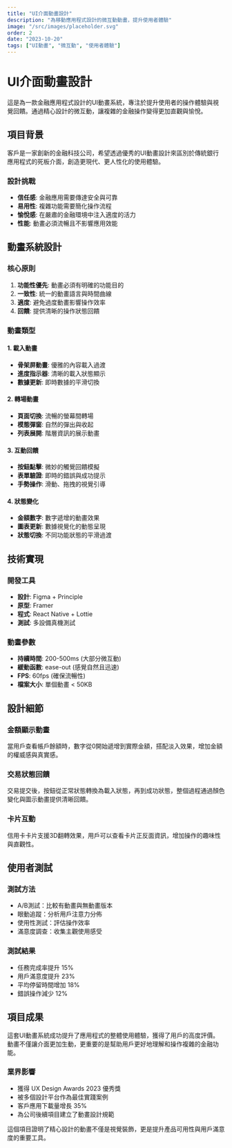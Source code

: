 ```yaml
---
title: "UI介面動畫設計"
description: "為移動應用程式設計的微互動動畫，提升使用者體驗"
image: "/src/images/placeholder.svg"
order: 2
date: "2023-10-20"
tags: ["UI動畫", "微互動", "使用者體驗"]
---
```


# UI介面動畫設計

這是為一款金融應用程式設計的UI動畫系統，專注於提升使用者的操作體驗與視覺回饋。通過精心設計的微互動，讓複雜的金融操作變得更加直觀與愉悅。

## 項目背景

客戶是一家創新的金融科技公司，希望透過優秀的UI動畫設計來區別於傳統銀行應用程式的死板介面，創造更現代、更人性化的使用體驗。

### 設計挑戰

- **信任感**: 金融應用需要傳達安全與可靠
- **易用性**: 複雜功能需要簡化操作流程
- **愉悅感**: 在嚴肅的金融環境中注入適度的活力
- **性能**: 動畫必須流暢且不影響應用效能

## 動畫系統設計

### 核心原則

1. **功能性優先**: 動畫必須有明確的功能目的
2. **一致性**: 統一的動畫語言與時間曲線
3. **適度**: 避免過度動畫影響操作效率
4. **回饋**: 提供清晰的操作狀態回饋

### 動畫類型

#### 1. 載入動畫
- **骨架屏動畫**: 優雅的內容載入過渡
- **進度指示器**: 清晰的載入狀態顯示
- **數據更新**: 即時數據的平滑切換

#### 2. 轉場動畫
- **頁面切換**: 流暢的螢幕間轉場
- **模態彈窗**: 自然的彈出與收起
- **列表展開**: 階層資訊的展示動畫

#### 3. 互動回饋
- **按鈕點擊**: 微妙的觸覺回饋模擬
- **表單驗證**: 即時的錯誤與成功提示
- **手勢操作**: 滑動、拖拽的視覺引導

#### 4. 狀態變化
- **金額數字**: 數字遞增的動畫效果
- **圖表更新**: 數據視覺化的動態呈現
- **狀態切換**: 不同功能狀態的平滑過渡

## 技術實現

### 開發工具
- **設計**: Figma + Principle
- **原型**: Framer
- **程式**: React Native + Lottie
- **測試**: 多設備真機測試

### 動畫參數
- **持續時間**: 200-500ms (大部分微互動)
- **緩動函數**: ease-out (感覺自然且迅速)
- **FPS**: 60fps (確保流暢性)
- **檔案大小**: 單個動畫 < 50KB

## 設計細節

### 金額顯示動畫
當用戶查看帳戶餘額時，數字從0開始遞增到實際金額，搭配淡入效果，增加金額的權威感與真實感。

### 交易狀態回饋
交易提交後，按鈕從正常狀態轉換為載入狀態，再到成功狀態，整個過程通過顏色變化與圖示動畫提供清晰回饋。

### 卡片互動
信用卡卡片支援3D翻轉效果，用戶可以查看卡片正反面資訊，增加操作的趣味性與直觀性。

## 使用者測試

### 測試方法
- A/B測試：比較有動畫與無動畫版本
- 眼動追蹤：分析用戶注意力分佈
- 使用性測試：評估操作效率
- 滿意度調查：收集主觀使用感受

### 測試結果
- 任務完成率提升 15%
- 用戶滿意度提升 23%
- 平均停留時間增加 18%
- 錯誤操作減少 12%

## 項目成果

這套UI動畫系統成功提升了應用程式的整體使用體驗，獲得了用戶的高度評價。動畫不僅讓介面更加生動，更重要的是幫助用戶更好地理解和操作複雜的金融功能。

### 業界影響
- 獲得 UX Design Awards 2023 優秀獎
- 被多個設計平台作為最佳實踐案例
- 客戶應用下載量增長 35%
- 為公司後續項目建立了動畫設計規範

這個項目證明了精心設計的動畫不僅是視覺裝飾，更是提升產品可用性與用戶滿意度的重要工具。